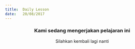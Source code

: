 ```yaml
---
title:  Daily Lesson
date:   20/08/2017
---
```


### <center>Kami sedang mengerjakan pelajaran ini</center>
<center>Silahkan kembali lagi nanti</center>